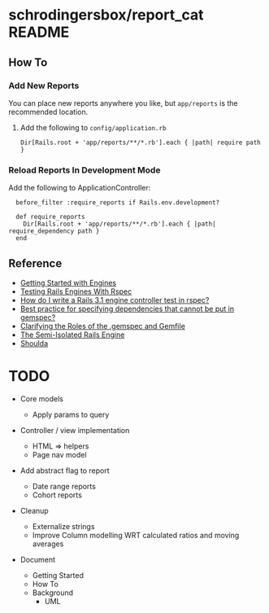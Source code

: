 # schrodingersbox/report_cat README


## How To

### Add New Reports

You can place new reports anywhere you like, but `app/reports` is the recommended location.

1.  Add the following to `config/application.rb`

    	Dir[Rails.root + 'app/reports/**/*.rb'].each { |path| require path }


### Reload Reports In Development Mode

Add the following to ApplicationController:

      before_filter :require_reports if Rails.env.development?

      def require_reports
        Dir[Rails.root + 'app/reports/**/*.rb'].each { |path| require_dependency path }
      end


## Reference

 * [Getting Started with Engines](http://edgeguides.rubyonrails.org/engines.html)
 * [Testing Rails Engines With Rspec](http://whilefalse.net/2012/01/25/testing-rails-engines-rspec/)
 * [How do I write a Rails 3.1 engine controller test in rspec?](http://stackoverflow.com/questions/5200654/how-do-i-write-a-rails-3-1-engine-controller-test-in-rspec)
 * [Best practice for specifying dependencies that cannot be put in gemspec?](https://groups.google.com/forum/?fromgroups=#!topic/ruby-bundler/U7FMRAl3nJE)
 * [Clarifying the Roles of the .gemspec and Gemfile](http://yehudakatz.com/2010/12/16/clarifying-the-roles-of-the-gemspec-and-gemfile/)
 * [The Semi-Isolated Rails Engine](http://bibwild.wordpress.com/2012/05/10/the-semi-isolated-rails-engine/)
 * [Shoulda](https://github.com/thoughtbot/shoulda-matchers)

# TODO

 * Core models
   * Apply params to query

 * Controller / view implementation
   * HTML => helpers
   * Page nav model

 * Add abstract flag to report
   * Date range reports
   * Cohort reports

 * Cleanup
   * Externalize strings
   * Improve Column modelling WRT calculated ratios and moving averages

 * Document
   * Getting Started
   * How To
   * Background
     * UML

